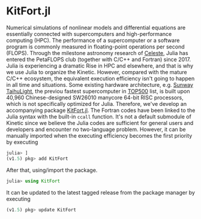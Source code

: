 # KitFort.jl

Numerical simulations of nonlinear models and differential equations are essentially connected with supercomputers and high-performance computing (HPC).
The performance of a supercomputer or a software program is commonly measured in floating-point operations per second (FLOPS).
Through the milestone astronomy research of [Celeste](https://juliacomputing.com/case-studies/celeste/), Julia has entered the PetaFLOPS club (together with C/C++ and Fortran) since 2017.
Julia is experiencing a dramatic Rise in HPC and elsewhere, and that is why we use Julia to organize the Kinetic.
However, compared with the mature C/C++ ecosystem, the equivalent execution efficiency isn't going to happen in all time and situations.
Some existing hardware architecture, e.g. [Sunway TaihuLight](https://en.wikipedia.org/wiki/Sunway_TaihuLight), the previou fastest supercomputer in [TOP500](https://www.top500.org/) list, is built upon 40,960 Chinese-designed SW26010 manycore 64-bit RISC processors, which is not specifically optimized for Julia.
Therefore, we've develop an accompanying package [KitFort.jl](https://github.com/vavrines/KitFort.jl).
The Fortran codes have been linked to the Julia syntax with the built-in `ccall` function.
It's not a default submodule of Kinetic since we believe the Julia codes are sufficient for general users and developers and encounter no two-language problem.
However, it can be manually imported when the executing efficiency becomes the first priority by executing
```julia
julia> ]
(v1.5) pkg> add KitFort
```
After that, using/import the package.
```julia
julia> using KitFort
```

It can be updated to the latest tagged release from the package manager by executing
```julia
(v1.5) pkg> update KitFort
```
